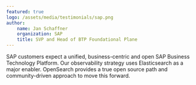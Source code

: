 ```yaml
---
featured: true
logo: /assets/media/testimonials/sap.png
author: 
    name: Jan Schaffner
    organization: SAP
    title: SVP and Head of BTP Foundational Plane
---
```


SAP customers expect a unified, business-centric and open SAP Business Technology Platform. Our observability strategy uses Elasticsearch as a major enabler. OpenSearch provides a true open source path and community-driven approach to move this forward.